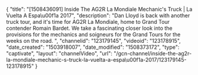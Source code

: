 {
    "title": "[1508436091] Inside The AG2R La Mondiale Mechanic's Truck | La Vuelta A Espa\u00f1a 2017",
    "description": "Dan Lloyd is back with another truck tour, and it's time for AG2R La Mondiale, home to Grand Tour contender Romain Bardet. We take a fascinating closer look into the provisions for the mechanics and soigneurs for the Grand Tours for the weeks on the road. ",
    "channelid": "123179145",
    "videoid": "123178915",
    "date_created": "1503918007",
    "date_modified": "1508373172",
    "type": "captivate",
    "layout": "channelVideo",
    "url": "\/gcn-channel\/inside-the-ag2r-la-mondiale-mechanic-s-truck-la-vuelta-a-espa\u00f1a-2017\/123179145-123178915"
}